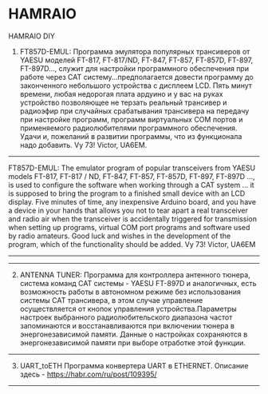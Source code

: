 # HAMRAIO
HAMRAIO DIY
1. FT857D-EMUL:
Программа эмулятора популярных трансиверов от YAESU моделей FT-817, FT-817/ND,  FT-847, FT-857, FT-857D,  FT-897, FT-897D..., служит для настройки программного обеспечения при работе через CAT систему...предполагается довести программу до законченного небольшого устройства с дисплеем LCD.
Пять минут времени, любая недорогая плата ардуино и у вас на руках устройство позволяющее не терзать реальный трансивер и радиоэфир при случайных срабатывания трансивера на передачу при настройке программ, программ виртуальных COM портов и применяемого радиолюбителями программного обеспечения. Удачи и, пожеланий в развитии программы, что из функционала надо добавить. Vy 73! Victor, UA6EM.
*********************************************************************************************************************************
FT857D-EMUL: The emulator program of popular transceivers from YAESU models FT-817, FT-817 / ND, FT-847, FT-857, FT-857D, FT-897, FT-897D ..., is used to configure the software when working through a CAT system ... it is supposed to bring the program to a finished small device with an LCD display. Five minutes of time, any inexpensive Arduino board, and you have a device in your hands that allows you not to tear apart a real transceiver and radio air when the transceiver is accidentally triggered for transmission when setting up programs, virtual COM port programs and software used by radio amateurs. Good luck and wishes in the development of the program, which of the functionality should be added. Vy 73! Victor, UA6EM
*********************************************************************************************************************************
*********************************************************************************************************************************
2. ANTENNA TUNER:
Программа для контроллера антенного тюнера, система команд CAT системы - YAESU FT-897D и аналогичных, есть возможность работы в автономном режиме без использования системы CAT трансивера, в этом случае управление осуществляется от кнопок управления устройства.Параметры настроек выбранного радиолюбительского диапазона частот запоминаются и восстанавливаются при включении тюнера в энергонезависимой памяти. Данные о настройках сохраняются в энергонезависимой памяти при выборе отработке этой функции.
*********************************************************************************************************************************

3. UART_toETH
Программа конвертера UART в ETHERNET. Описание здесь - https://habr.com/ru/post/109395/
*********************************************************************************************************************************
